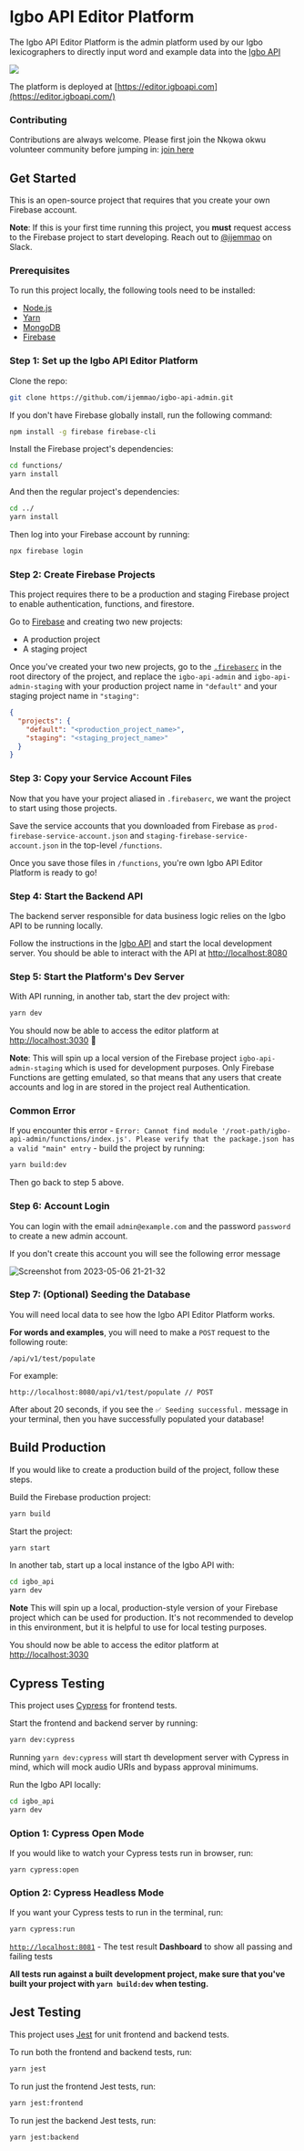 # Igbo API Editor Platform

The Igbo API Editor Platform is the admin platform used by our Igbo lexicographers to directly input word and example data into the [Igbo API](https://igboapi.com)

![](./docs/igbo_api_editor_platform.png)

The platform is deployed at [https://editor.igboapi.com](https://editor.igboapi.com/)


### Contributing

Contributions are always welcome. Please first join the Nkọwa okwu volunteer community before jumping in: [join here](https://nkowaokwu.com/volunteer) 


## Get Started

This is an open-source project that requires that you create your own Firebase account.

**Note**: If this is your first time running this project, you **must** request access 
to the Firebase project to start developing. Reach out to [@ijemmao](https://github.com/ijemmao) on Slack.

### Prerequisites

To run this project locally, the following tools need to be installed:

* [Node.js](https://nodejs.org/en/download/)
* [Yarn](https://classic.yarnpkg.com/en/docs/install)
* [MongoDB](https://docs.mongodb.com/manual/administration/install-community/)
* [Firebase](https://console.firebase.google.com/)

### Step 1: Set up the Igbo API Editor Platform

Clone the repo:

```bash
git clone https://github.com/ijemmao/igbo-api-admin.git
```

If you don't have Firebase globally install, run the following command:

```bash
npm install -g firebase firebase-cli
```

Install the Firebase project's dependencies:

```bash
cd functions/
yarn install
```

And then the regular project's dependencies:

```bash
cd ../
yarn install
```

Then log into your Firebase account by running:

```bash
npx firebase login
```

### Step 2: Create Firebase Projects

This project requires there to be a production and staging Firebase project to enable authentication, functions, and firestore.

Go to [Firebase](https://console.firebase.google.com) and creating two new projects:

* A production project
* A staging project

Once you've created your two new projects, go to the [`.firebaserc`]('./.firebaserc) in the root directory of the project,
and replace the `igbo-api-admin` and `igbo-api-admin-staging` with  your production project name in `"default"` 
and your staging project name in `"staging"`:

```json
{
  "projects": {
    "default": "<production_project_name>",
    "staging": "<staging_project_name>"
  }
}
```

### Step 3: Copy your Service Account Files

Now that you have your project aliased in `.firebaserc`, we want the project to start using those projects.

Save the service accounts that you downloaded from Firebase as `prod-firebase-service-account.json` and `staging-firebase-service-account.json` in the top-level `/functions`.

Once you save those files in `/functions`, you're own Igbo API Editor Platform is ready to go!

### Step 4: Start the Backend API

The backend server responsible for data business logic relies on the Igbo API to be running locally.

Follow the instructions in the [Igbo API](https://github.com/ijemmao/igbo_api) and start 
the local development server. You should be able to interact with the API at 
[http://localhost:8080](http://localhost:8080)

### Step 5: Start the Platform's Dev Server

With API running, in another tab, start the dev project with:

```bash
yarn dev
```

You should now be able to access the editor platform at [http://localhost:3030](http://localhost:3030) 🎉

**Note**: This will spin up a local version of the Firebase project `igbo-api-admin-staging` which 
is used for development purposes. Only Firebase Functions are getting emulated, so that means
that any users that create accounts and log in are stored in the project real Authentication.

### Common Error

If you encounter this error - ```Error: Cannot find module '/root-path/igbo-api-admin/functions/index.js'. Please verify that the package.json has a valid "main" entry``` - build the project by running:

```bash
yarn build:dev
```

Then go back to step 5 above.

### Step 6: Account Login

You can login with the email `admin@example.com` and the password `password` to create a new admin account.

If you don't create this account you will see the following error message

![Screenshot from 2023-05-06 21-21-32](https://user-images.githubusercontent.com/16169291/236648564-ab43c67f-bced-4f6c-a886-165a3ec95861.png)

### Step 7: (Optional) Seeding the Database

You will need local data to see how the Igbo API Editor Platform works.

**For words and examples**, you will need to make a `POST` request to the following route:

```
/api/v1/test/populate
```

For example:

```
http://localhost:8080/api/v1/test/populate // POST
```

After about 20 seconds, if you see the `✅ Seeding successful.` message in your terminal,
then you have successfully populated your database!

## Build Production

If you would like to create a production build of the project, follow these steps.

Build the Firebase production project:

```bash
yarn build
```

Start the project:

```bash
yarn start
```

In another tab, start up a local instance of the Igbo API with:

```bash
cd igbo_api
yarn dev
```

**Note** This will spin up a local, production-style version of your Firebase project 
which can be used for production. It's not recommended to develop in this environment, but it 
is helpful to use for local testing purposes.

You should now be able to access the editor platform at [http://localhost:3030](http://localhost:3030)

## Cypress Testing

This project uses [Cypress](https://cypress.io) for frontend tests.

Start the frontend and backend server by running:

```bash
yarn dev:cypress
```

Running `yarn dev:cypress` will start th development server with Cypress in mind, which will mock audio URIs and bypass approval minimums.

Run the Igbo API locally:

```bash
cd igbo_api
yarn dev
```

### Option 1: Cypress Open Mode
If you would like to watch your Cypress tests run in browser, run:

```
yarn cypress:open
```

### Option 2: Cypress Headless Mode
If you want your Cypress tests to run in the terminal, run:

```bash
yarn cypress:run
```

[`http://localhost:8081`](http://localhost:8081) - The test result **Dashboard** to show all passing and failing tests


**All tests run against a built development project, make sure that you've built your project with `yarn build:dev` when testing.**

## Jest Testing

This project uses [Jest](https://jestjs.io) for unit frontend and backend tests.

To run both the frontend and backend tests, run:
```bash
yarn jest
```

To run just the frontend Jest tests, run:
```bash
yarn jest:frontend
```

To run jest the backend Jest tests, run:
```bash
yarn jest:backend
```
